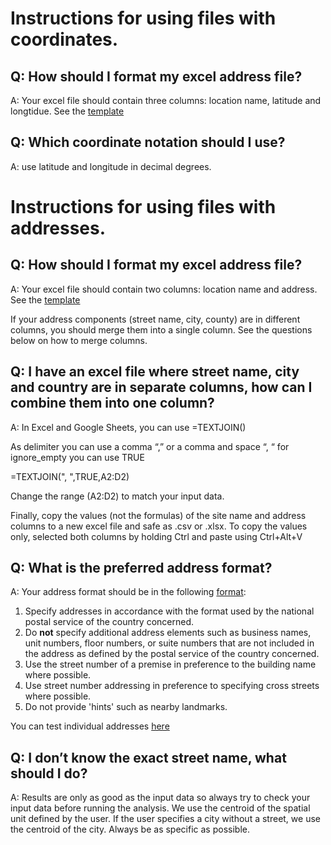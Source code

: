 # Instructions for using files with coordinates.

## **Q: How should I format my excel address file?**
A: Your excel file should contain three columns: location name, latitude and longtidue. See the [template](https://github.com/wri/aqueduct_analyze_locations/blob/master/input_templates/example_coordinates.xlsx)

## **Q: Which coordinate notation should I use?**  
A: use latitude and longitude in decimal degrees.

# Instructions for using files with addresses.

## **Q: How should I format my excel address file?**

A: Your excel file should contain two columns: location name and address. See the [template](https://github.com/wri/aqueduct_analyze_locations/blob/master/input_templates/example_address.xlsx)

If your address components (street name, city, county) are in different columns, you should merge them into a single column. See the questions below on how to merge columns.  


## **Q: I have an excel file where street name, city and country are in separate columns, how can I combine them into one column?**

A: In Excel and Google Sheets, you can use =TEXTJOIN()  

As delimiter you can use a comma “,” or a comma and space “, “ 
for ignore_empty you can use TRUE 

=TEXTJOIN(", ",TRUE,A2:D2) 

Change the range (A2:D2) to match your input data. 

Finally, copy the values (not the formulas) of the site name and address columns to a new excel file and safe as .csv or .xlsx. To copy the values only, selected both columns by holding Ctrl and paste using Ctrl+Alt+V  

## **Q: What is the preferred address format?**

A: Your address format should be in the following [format](https://developers.google.com/maps/faq#geocoder_queryformat):
1.  Specify addresses in accordance with the format used by the national postal service of the country concerned.  
1.  Do **not** specify additional address elements such as business names, unit numbers, floor numbers, or suite numbers that are not included in the address as defined by the postal service of the country concerned.   
1.  Use the street number of a premise in preference to the building name where possible.
1.  Use street number addressing in preference to specifying cross streets where possible.  
1.  Do not provide 'hints' such as nearby landmarks.  

You can test individual addresses [here](https://google-developers.appspot.com/maps/documentation/utils/geocoder/)

## **Q: I don’t know the exact street name, what should I do?**

A: Results are only as good as the input data so always try to check your input data before running the analysis. We use the centroid of the spatial unit defined by the user. If the user specifies a city without a street, we use the centroid of the city. Always be as specific as possible.  
